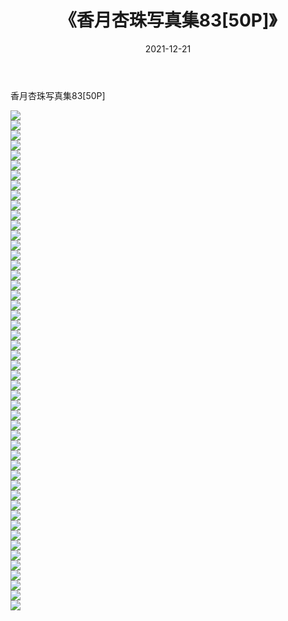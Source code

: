 ﻿---
layout: post
title:  《香月杏珠写真集83[50P]》
date:   2021-12-21
img: http://img.660000.xyz/Sharelink/性感/2021/香月杏珠写真集83[50P]/000.jpg
categories: [美女, 清纯, 唯美]
---

香月杏珠写真集83[50P]

  ![](http://img.660000.xyz/Sharelink/性感/2021/香月杏珠写真集83[50P]/001.jpg) <br> ![](http://img.660000.xyz/Sharelink/性感/2021/香月杏珠写真集83[50P]/002.jpg) <br> ![](http://img.660000.xyz/Sharelink/性感/2021/香月杏珠写真集83[50P]/003.jpg) <br> ![](http://img.660000.xyz/Sharelink/性感/2021/香月杏珠写真集83[50P]/004.jpg) <br> ![](http://img.660000.xyz/Sharelink/性感/2021/香月杏珠写真集83[50P]/005.jpg) <br> ![](http://img.660000.xyz/Sharelink/性感/2021/香月杏珠写真集83[50P]/006.jpg) <br> ![](http://img.660000.xyz/Sharelink/性感/2021/香月杏珠写真集83[50P]/007.jpg) <br> ![](http://img.660000.xyz/Sharelink/性感/2021/香月杏珠写真集83[50P]/008.jpg) <br> ![](http://img.660000.xyz/Sharelink/性感/2021/香月杏珠写真集83[50P]/009.jpg) <br> ![](http://img.660000.xyz/Sharelink/性感/2021/香月杏珠写真集83[50P]/010.jpg) <br> ![](http://img.660000.xyz/Sharelink/性感/2021/香月杏珠写真集83[50P]/011.jpg) <br> ![](http://img.660000.xyz/Sharelink/性感/2021/香月杏珠写真集83[50P]/012.jpg) <br> ![](http://img.660000.xyz/Sharelink/性感/2021/香月杏珠写真集83[50P]/013.jpg) <br> ![](http://img.660000.xyz/Sharelink/性感/2021/香月杏珠写真集83[50P]/014.jpg) <br> ![](http://img.660000.xyz/Sharelink/性感/2021/香月杏珠写真集83[50P]/015.jpg) <br> ![](http://img.660000.xyz/Sharelink/性感/2021/香月杏珠写真集83[50P]/016.jpg) <br> ![](http://img.660000.xyz/Sharelink/性感/2021/香月杏珠写真集83[50P]/017.jpg) <br> ![](http://img.660000.xyz/Sharelink/性感/2021/香月杏珠写真集83[50P]/018.jpg) <br> ![](http://img.660000.xyz/Sharelink/性感/2021/香月杏珠写真集83[50P]/019.jpg) <br> ![](http://img.660000.xyz/Sharelink/性感/2021/香月杏珠写真集83[50P]/020.jpg) <br> ![](http://img.660000.xyz/Sharelink/性感/2021/香月杏珠写真集83[50P]/021.jpg) <br> ![](http://img.660000.xyz/Sharelink/性感/2021/香月杏珠写真集83[50P]/022.jpg) <br> ![](http://img.660000.xyz/Sharelink/性感/2021/香月杏珠写真集83[50P]/023.jpg) <br> ![](http://img.660000.xyz/Sharelink/性感/2021/香月杏珠写真集83[50P]/024.jpg) <br> ![](http://img.660000.xyz/Sharelink/性感/2021/香月杏珠写真集83[50P]/025.jpg) <br> ![](http://img.660000.xyz/Sharelink/性感/2021/香月杏珠写真集83[50P]/026.jpg) <br> ![](http://img.660000.xyz/Sharelink/性感/2021/香月杏珠写真集83[50P]/027.jpg) <br> ![](http://img.660000.xyz/Sharelink/性感/2021/香月杏珠写真集83[50P]/028.jpg) <br> ![](http://img.660000.xyz/Sharelink/性感/2021/香月杏珠写真集83[50P]/029.jpg) <br> ![](http://img.660000.xyz/Sharelink/性感/2021/香月杏珠写真集83[50P]/030.jpg) <br> ![](http://img.660000.xyz/Sharelink/性感/2021/香月杏珠写真集83[50P]/031.jpg) <br> ![](http://img.660000.xyz/Sharelink/性感/2021/香月杏珠写真集83[50P]/032.jpg) <br> ![](http://img.660000.xyz/Sharelink/性感/2021/香月杏珠写真集83[50P]/033.jpg) <br> ![](http://img.660000.xyz/Sharelink/性感/2021/香月杏珠写真集83[50P]/034.jpg) <br> ![](http://img.660000.xyz/Sharelink/性感/2021/香月杏珠写真集83[50P]/035.jpg) <br> ![](http://img.660000.xyz/Sharelink/性感/2021/香月杏珠写真集83[50P]/036.jpg) <br> ![](http://img.660000.xyz/Sharelink/性感/2021/香月杏珠写真集83[50P]/037.jpg) <br> ![](http://img.660000.xyz/Sharelink/性感/2021/香月杏珠写真集83[50P]/038.jpg) <br> ![](http://img.660000.xyz/Sharelink/性感/2021/香月杏珠写真集83[50P]/039.jpg) <br> ![](http://img.660000.xyz/Sharelink/性感/2021/香月杏珠写真集83[50P]/040.jpg) <br> ![](http://img.660000.xyz/Sharelink/性感/2021/香月杏珠写真集83[50P]/041.jpg) <br> ![](http://img.660000.xyz/Sharelink/性感/2021/香月杏珠写真集83[50P]/042.jpg) <br> ![](http://img.660000.xyz/Sharelink/性感/2021/香月杏珠写真集83[50P]/043.jpg) <br> ![](http://img.660000.xyz/Sharelink/性感/2021/香月杏珠写真集83[50P]/044.jpg) <br> ![](http://img.660000.xyz/Sharelink/性感/2021/香月杏珠写真集83[50P]/045.jpg) <br> ![](http://img.660000.xyz/Sharelink/性感/2021/香月杏珠写真集83[50P]/046.jpg) <br> ![](http://img.660000.xyz/Sharelink/性感/2021/香月杏珠写真集83[50P]/047.jpg) <br> ![](http://img.660000.xyz/Sharelink/性感/2021/香月杏珠写真集83[50P]/048.jpg) <br> ![](http://img.660000.xyz/Sharelink/性感/2021/香月杏珠写真集83[50P]/049.jpg) <br> ![](http://img.660000.xyz/Sharelink/性感/2021/香月杏珠写真集83[50P]/050.jpg) <br>
